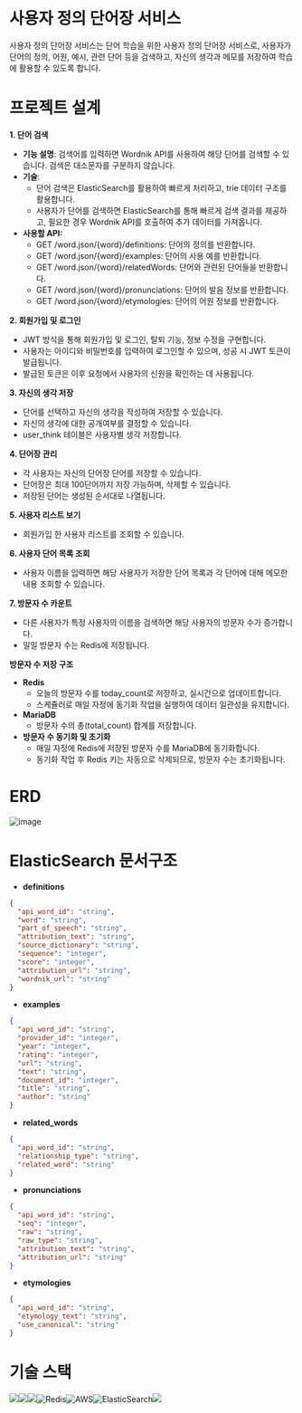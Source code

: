 # 사용자 정의 단어장 서비스
사용자 정의 단어장 서비스는 단어 학습을 위한 사용자 정의 단어장 서비스로, 사용자가 단어의 정의, 어원, 예시, 관련 단어 등을 검색하고, 자신의 생각과 메모를 저장하여 학습에 활용할 수 있도록 합니다.

# 프로젝트 설계

**1. 단어 검색**
- **기능 설명**: 검색어를 입력하면 Wordnik API를 사용하여 해당 단어를 검색할 수 있습니다. 검색은 대소문자를 구분하지 않습니다.
- **기술**:
  - 단어 검색은 ElasticSearch를 활용하여 빠르게 처리하고, trie 데이터 구조를 활용합니다.
  - 사용자가 단어를 검색하면 ElasticSearch를 통해 빠르게 검색 결과를 제공하고, 필요한 경우 Wordnik API를 호출하여 추가 데이터를 가져옵니다.
- **사용할 API:**
  - GET /word.json/{word}/definitions: 단어의 정의를 반환합니다.
  - GET /word.json/{word}/examples: 단어의 사용 예를 반환합니다.
  - GET /word.json/{word}/relatedWords: 단어와 관련된 단어들을 반환합니다.
  - GET /word.json/{word}/pronunciations: 단어의 발음 정보를 반환합니다.
  - GET /word.json/{word}/etymologies: 단어의 어원 정보를 반환합니다.

**2. 회원가입 및 로그인**
- JWT 방식을 통해 회원가입 및 로그인, 탈퇴 기능, 정보 수정을 구현합니다.
- 사용자는 아이디와 비밀번호를 입력하여 로그인할 수 있으며, 성공 시 JWT 토큰이 발급됩니다.
- 발급된 토큰은 이후 요청에서 사용자의 신원을 확인하는 데 사용됩니다.

**3. 자신의 생각 저장**
- 단어를 선택하고 자신의 생각을 작성하여 저장할 수 있습니다.
- 자신의 생각에 대한 공개여부를 결정할 수 있습니다.
- user_think 테이블은 사용자별 생각 저장합니다.
  
**4. 단어장 관리**
- 각 사용자는 자신의 단어장 단어를 저장할 수 있습니다.
- 단어장은 최대 100단어까지 저장 가능하며, 삭제할 수 있습니다.
- 저장된 단어는 생성된 순서대로 나열됩니다.
     
**5. 사용자 리스트 보기**
- 회원가입 한 사용자 리스트를 조회할 수 있습니다.
     
**6. 사용자 단어 목록 조회**
- 사용자 이름을 입력하면 해당 사용자가 저장한 단어 목록과 각 단어에 대해 메모한 내용 조회할 수 있습니다.

**7. 방문자 수 카운트**
   - 다른 사용자가 특정 사용자의 이름을 검색하면 해당 사용자의 방문자 수가 증가합니다.
   - 일일 방문자 수는 Redis에 저장됩니다.

**방문자 수 저장 구조**
- **Redis**
  - 오늘의 방문자 수를 today_count로 저장하고, 실시간으로 업데이트합니다.
  - 스케쥴러로 매일 자정에 동기화 작업을 실행하여 데이터 일관성을 유지합니다.
- **MariaDB**
  - 방문자 수의 총(total_count) 합계를 저장합니다.
- **방문자 수 동기화 및 초기화**
  - 매일 자정에 Redis에 저장된 방문자 수를 MariaDB에 동기화합니다.
  - 동기화 작업 후 Redis 키는 자동으로 삭제되므로, 방문자 수는 초기화됩니다.

# ERD
![image](https://github.com/user-attachments/assets/1fb9a9cb-a59e-479d-a3c3-518c8d9eb2b1)





# ElasticSearch 문서구조

- **definitions**
```json
{
  "api_word_id": "string",
  "word": "string",
  "part_of_speech": "string",
  "attribution_text": "string",
  "source_dictionary": "string",
  "sequence": "integer",
  "score": "integer",
  "attribution_url": "string",
  "wordnik_url": "string"
}
```
- **examples**
```json
{
  "api_word_id": "string",
  "provider_id": "integer",
  "year": "integer",
  "rating": "integer",
  "url": "string",
  "text": "string",
  "document_id": "integer",
  "title": "string",
  "author": "string"
}
```
- **related_words**
```json
{
  "api_word_id": "string",
  "relationship_type": "string",
  "related_word": "string"
}
```
- **pronunciations**
```json
{
  "api_word_id": "string",
  "seq": "integer",
  "raw": "string",
  "raw_type": "string",
  "attribution_text": "string",
  "attribution_url": "string"
}
```
- **etymologies**
```json
{
  "api_word_id": "string",
  "etymology_text": "string",
  "use_canonical": "string"
}
```
# 기술 스택
<img src="https://img.shields.io/badge/java-007396?style=for-the-badge&logo=java&logoColor=white"><img src="https://img.shields.io/badge/spring-6DB33F?style=for-the-badge&logo=spring&logoColor=white"><img src="https://img.shields.io/badge/mariaDB-003545?style=for-the-badge&logo=mariaDB&logoColor=white">![Redis](https://img.shields.io/badge/redis-%23DD0031.svg?style=for-the-badge&logo=redis&logoColor=white)![AWS](https://img.shields.io/badge/AWS-%23FF9900.svg?style=for-the-badge&logo=amazon-aws&logoColor=white)![ElasticSearch](https://img.shields.io/badge/-ElasticSearch-005571?style=for-the-badge&logo=elasticsearch)<img src="https://img.shields.io/badge/Wordnik-0066FF?style=for-the-badge&logo=wordnik&logoColor=white">
